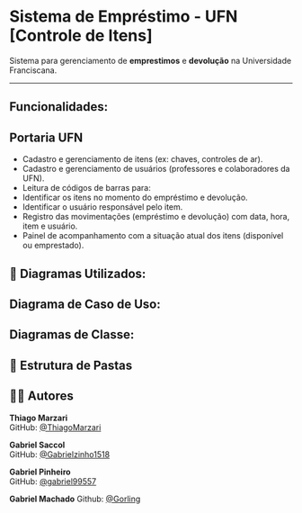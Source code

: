 # Sistema de Empréstimo - UFN [Controle de Itens]

Sistema para gerenciamento de **emprestimos** e **devolução** na Universidade Franciscana.

---

## Funcionalidades: 

## Portaria UFN
- Cadastro e gerenciamento de itens (ex: chaves, controles de ar).
- Cadastro e gerenciamento de usuários (professores e colaboradores da UFN).
- Leitura de códigos de barras para:
- Identificar os itens no momento do empréstimo e devolução.
- Identificar o usuário responsável pelo item.
- Registro das movimentações (empréstimo e devolução) com data, hora, item e usuário.
- Painel de acompanhamento com a situação atual dos itens (disponível ou emprestado).

## 🧠 Diagramas Utilizados:

## Diagrama de Caso de Uso:

## Diagramas de Classe:

## 📁 Estrutura de Pastas

## 👨‍💻 Autores

**Thiago Marzari**  
GitHub: [@ThiagoMarzari](https://github.com/ThiagoMarzari)

**Gabriel Saccol**  
GitHub: [@Gabrielzinho1518](https://github.com/Gabrielzinho1518)

**Gabriel Pinheiro**  
GitHub: [@gabriel99557](https://github.com/gabriel99557) 

**Gabriel Machado** 
Github: [@Gorling](https://github.com/Gorling)
